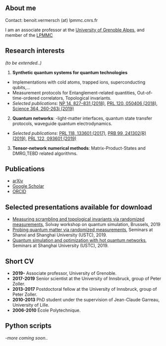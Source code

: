 ##  <a name="about"> </a> About me
Contact: benoit.vermersch (at) lpmmc.cnrs.fr

I am an associate professor at the [University of Grenoble Alpes](https://www.univ-grenoble-alpes.fr), and member of the [LPMMC](https://lpmmc.cnrs.fr/)

## <a name="research"> </a> Research interests

*(to be extended..)*

1. **Synthetic quantum systems for quantum technologies**
- Implementations with cold atoms, trapped ions, superconducting qubits,...
- Measurement protocols for 
Entanglement-related quantities, Out-of-time-ordered correlators, Topological invariants.
- *Selected publications*:
[NP 14, 827–831 (2018)](https://www.nature.com/articles/s41567-018-0151-7), 
[PRL 120, 050406 (2018)](https://journals.aps.org/prl/abstract/10.1103/PhysRevLett.120.050406), 
[Science 364, 260-263i (2019)](https://science.sciencemag.org/content/364/6437/260)


2. **Quantum networks**:
-light-matter interfaces, quantum state transfer protocols, waveguide quantum electrodynamics.
 - *Selected publications*:
 [PRL 118, 133601 (2017)](https://journals.aps.org/prl/abstract/10.1103/PhysRevLett.118.133601), 
 [PRB 99, 241302(R) (2019)](https://journals.aps.org/prb/abstract/10.1103/PhysRevB.99.241302), 
 [PRL 122, 093601 (2019)](https://journals.aps.org/prl/abstract/10.1103/PhysRevLett.122.093601)

3. **Tensor-network numerical methods**: Matrix-Product-States and DMRG,TEBD related algorithms.

## <a name="publications"> </a> Publications

- [arXiv](https://arxiv.org/search/?searchtype=author&query=Vermersch%2C+B)
- [Google Scholar](https://scholar.google.com/citations?user=gbPKVn4AAAAJ&hl=en)
- [ORCID](https://orcid.org/0000-0001-6781-2079)

## <a name="talks"> </a> Selected presentations available for download

- [Measuring scrambling and topological invariants via randomized measurements](Talks/20190218Vermersch_SolvayConference.pdf), Solvay workshop on quantum simulation, Brussels, 2019
- [Probing quantum matter via randomized measurements](Talks/20190226Vermersch_StateKeyLaboratory_PekingUniversity_USTCTalk1.pdf), Seminars at Shanxi and Shanghai University (USTC), 2019.
- [Quantum simulation and optimization with hot quantum networks](Talks/20190304Vermersch_USTCTalk2.pdf),  Seminars at Shanghai University (USTC), 2019.

## <a name="cv"> </a> Short CV
- **2019-** Associate professor, University of Grenoble.
- **2017-2019** Senior scientist at the University of Innsbruck, group of Peter Zoller.
- **2013-2017** Postdoctoral fellow at the University of Innsbruck, group of Peter Zoller.
- **2010-2013** PhD student under the supervision of Jean-Claude Garreau, University of Lille.
- **2006-2010** École Polytechnique.

##  <a name="about"> </a> Python scripts
-*more coming soon..*

